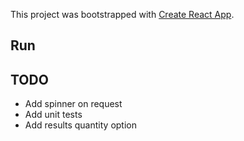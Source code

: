 This project was bootstrapped with [Create React App](https://github.com/facebookincubator/create-react-app).

## Run


## TODO
- Add spinner on request
- Add unit tests
- Add results quantity option
